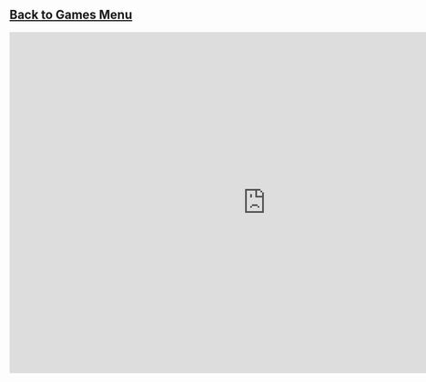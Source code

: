 ## [Back to Games Menu](https://simatalk.github.io/games)

<iframe src="https://i.simmer.io/@ClumsyPanda/slope" style="width:900px;height:600px;border:0"></iframe>
